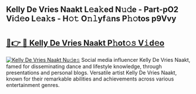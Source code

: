 ## Kelly De Vries Naakt L𝚎a𝚔ed N𝚞𝚍e - Part-pO2 Vi𝚍𝚎o L𝚎a𝚔s - H𝚘𝚝 O𝚗𝚕yf𝚊ns P𝚑𝚘tos p9Vvy

# <h2><a href="http://kf3wyc.oniu.top/?m=Kelly+De+Vries+Naakt">🔗👉 🔴 Kelly De Vries Naakt P𝚑ot𝚘𝚜 V𝚒d𝚎o</a></h2>

[![Kelly De Vries Naakt Nu𝚍e𝚜](https://i.imgur.com/0qMVB7G.gif)](http://kf3wyc.oniu.top/?m=Kelly+De+Vries+Naakt)
Social media influencer Kelly De Vries Naakt, famed for disseminating dance and lifestyle knowledge, through presentations and personal blogs. Versatile artist Kelly De Vries Naakt, known for their remarkable abilities and achievements across various entertainment genres.  
